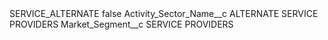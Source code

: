 <?xml version="1.0" encoding="UTF-8"?>
<CustomMetadata xmlns="http://soap.sforce.com/2006/04/metadata" xmlns:xsi="http://www.w3.org/2001/XMLSchema-instance" xmlns:xsd="http://www.w3.org/2001/XMLSchema">
    <label>SERVICE_ALTERNATE</label>
    <protected>false</protected>
    <values>
        <field>Activity_Sector_Name__c</field>
        <value xsi:type="xsd:string">ALTERNATE SERVICE PROVIDERS</value>
    </values>
    <values>
        <field>Market_Segment__c</field>
        <value xsi:type="xsd:string">SERVICE PROVIDERS</value>
    </values>
</CustomMetadata>
